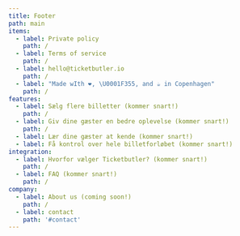 ```yaml
---
title: Footer
path: main
items:
  - label: Private policy
    path: /
  - label: Terms of service
    path: /
  - label: hello@ticketbutler.io
    path: /
  - label: "Made wIth ❤️, \U0001F355, and ☕ in Copenhagen"
    path: /
features:
  - label: Sælg flere billetter (kommer snart!)
    path: /
  - label: Giv dine gæster en bedre oplevelse (kommer snart!)
    path: /
  - label: Lær dine gæster at kende (kommer snart!)
  - label: Få kontrol over hele billetforløbet (kommer snart!)
integration:
  - label: Hvorfor vælger Ticketbutler? (kommer snart!)
    path: /
  - label: FAQ (kommer snart!)
    path: /
company:
  - label: About us (coming soon!)
    path: /
  - label: contact
    path: '#contact'
---
```


